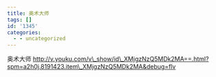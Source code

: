 ```yaml
---
title: 奥术大师
tags: []
id: '1345'
categories:
  - - uncategorized
---
```


奥术大师 http://v.youku.com/v\_show/id\_XMjgzNzQ5MDk2MA==.html?spm=a2h0j.8191423.item\_XMjgzNzQ5MDk2MA&debug=flv